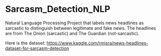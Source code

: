 # Sarcasm_Detection_NLP

Natural Language Processing Project that labels news headlines as sarcastic to distinguish between legitimate and fake news. 
The headlines are from The Onion (sarcastic) and The Guardian (not-sarcastic).

Here is the dataset:
https://www.kaggle.com/rmisra/news-headlines-dataset-for-sarcasm-detection
